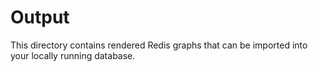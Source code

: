 Output
======

This directory contains rendered Redis graphs that can be imported into your locally running database.